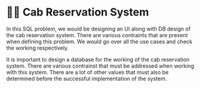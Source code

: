 # 🚕🚖 Cab Reservation System

In this SQL problem, we would be designing an UI along with DB design of the cab reservation system. There are various contraints that are present when defining this problem. We would go over all the use cases and check the working respectively. 
 
It is important to design a database for the working of the cab reservation system. There are various contrainst that must be addressed when working with this system. There are a lot of other values that must also be determined before the successful implementation of the system. 
